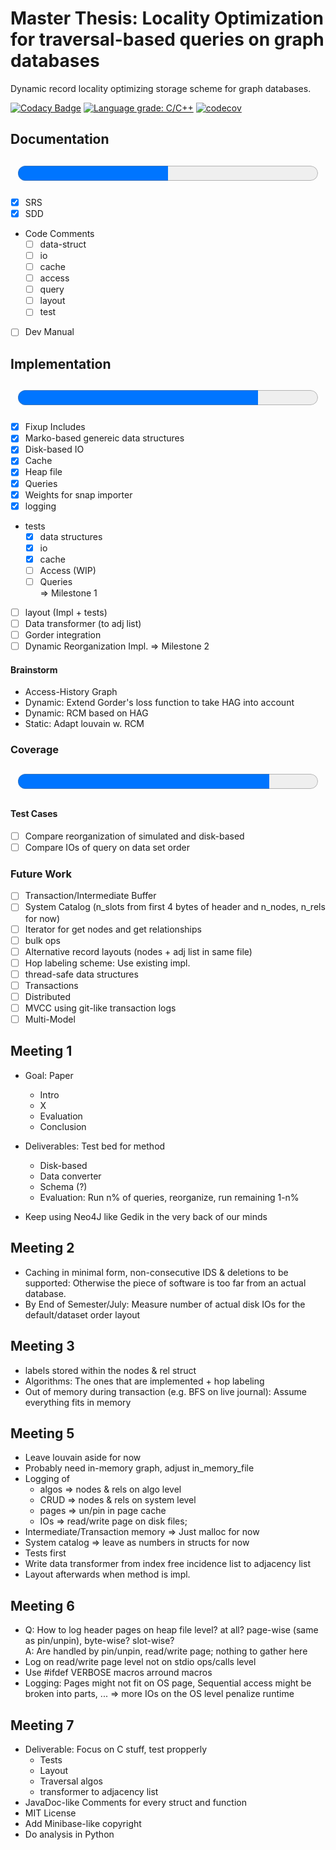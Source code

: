 # Master Thesis:  Locality Optimization for traversal-based queries on graph databases

Dynamic record locality optimizing storage scheme for graph databases.  

[![Codacy Badge](https://app.codacy.com/project/badge/Grade/db98dfa832514fecb1829fd2aab68728)](https://www.codacy.com/gh/SomeUserName1/master/dashboard?utm_source=github.com&amp;utm_medium=referral&amp;utm_content=SomeUserName1/master&amp;utm_campaign=Badge_Grade)  [![Language grade: C/C++](https://img.shields.io/lgtm/grade/cpp/g/SomeUserName1/master.svg?logo=lgtm&logoWidth=18)](https://lgtm.com/projects/g/SomeUserName1/master/context:cpp) [![codecov](https://codecov.io/gh/SomeUserName1/master/branch/main/graph/badge.svg?token=EHBWYZ8HYP)](https://codecov.io/gh/SomeUserName1/master)  

## Documentation 

<p style="text-align: center;"><font size="20"><progress id="write" value="2" max="4">Documentation</progress></font></p>

- [x] SRS
- [x] SDD
- Code Comments
    - [ ] data-struct
    - [ ] io
    - [ ] cache
    - [ ] access
    - [ ] query
    - [ ] layout
    - [ ] test
- [ ] Dev Manual


## Implementation
<p style="text-align: center;"><font size="20"><progress id="file" value="8" max="10">Implementation</progress></font></p>  

  - [x] Fixup Includes
  - [x] Marko-based genereic data structures
  - [x] Disk-based IO
  - [x] Cache
  - [x] Heap file
  - [x] Queries 
  - [x] Weights for snap importer
  - [x] logging
  - tests
    - [x] data structures
    - [x] io
    - [x] cache
    - [ ] Access (WIP)  
    - [ ] Queries  
       => Milestone 1  
  - [ ] layout (Impl + tests)
  - [ ] Data transformer (to adj list)
  - [ ] Gorder integration
  - [ ] Dynamic Reorganization Impl.
        => Milestone 2

#### Brainstorm
  - Access-History Graph
  - Dynamic: Extend Gorder's loss function to take HAG into account
  - Dynamic: RCM based on HAG
  - Static: Adapt louvain w. RCM

### Coverage
<p style="text-align: center;"><font size="14"><progress id="file" value="1435" max="1710">Coverage</progress></font></p>  

#### Test Cases
  - [ ] Compare reorganization of simulated and disk-based
  - [ ] Compare IOs of query on data set order
  
### Future Work
  - [ ] Transaction/Intermediate Buffer
  - [ ] System Catalog (n\_slots from first 4 bytes of header and n\_nodes, n\_rels for now)
  - [ ] Iterator for get nodes and get relationships
  - [ ] bulk ops
  - [ ] Alternative record layouts (nodes + adj list in same file)
  - [ ] Hop labeling scheme: Use existing impl.
  - [ ] thread-safe data structures
  - [ ] Transactions
  - [ ] Distributed
  - [ ] MVCC using git-like transaction logs
  - [ ] Multi-Model

## Meeting 1
- Goal: Paper  
	- Intro
	- X
	- Evaluation
	- Conclusion
	
- Deliverables: Test bed for method
	+ Disk-based
	+ Data converter
	+ Schema (?)
	+ Evaluation: Run n% of queries, reorganize, run remaining 1-n%
	
- Keep using Neo4J like Gedik in the very back of our minds


## Meeting 2
- Caching in minimal form, non-consecutive IDS & deletions to be supported: 
    Otherwise the piece of software is too far from an actual database.
- By End of Semester/July: Measure number of actual disk IOs for the default/dataset order layout 

## Meeting 3
- labels stored within the nodes & rel struct
- Algorithms: The ones that are implemented + hop labeling
- Out of memory during transaction (e.g. BFS on live journal): Assume everything fits in memory

## Meeting 5 
- Leave louvain aside for now 
- Probably need in-memory graph, adjust in\_memory\_file
- Logging of 
    + algos => nodes & rels on algo level
    + CRUD => nodes & rels on system level
    + pages => un/pin in page cache
    + IOs => read/write page on disk files; 
- Intermediate/Transaction memory => Just malloc for now
- System catalog => leave as numbers in structs for now
- Tests first 
- Write data transformer from index free incidence list to adjacency list
- Layout afterwards when method is impl.

## Meeting 6
- Q: How to log header pages on heap file level? at all? page-wise (same as pin/unpin), byte-wise? slot-wise?  
  A: Are handled by pin/unpin, read/write page; nothing to gather here
- Log on read/write page level not on stdio ops/calls level
- Use #ifdef VERBOSE macros arround macros
- Logging: Pages might not fit on OS page, Sequential access might be broken into parts, ... => more IOs on the OS level penalize runtime

## Meeting 7
- Deliverable: Focus on C stuff, test propperly
    - Tests
    - Layout
    - Traversal algos
    - transformer to adjacency list
- JavaDoc-like Comments for every struct and function
- MIT License
- Add Minibase-like copyright
- Do analysis in Python


